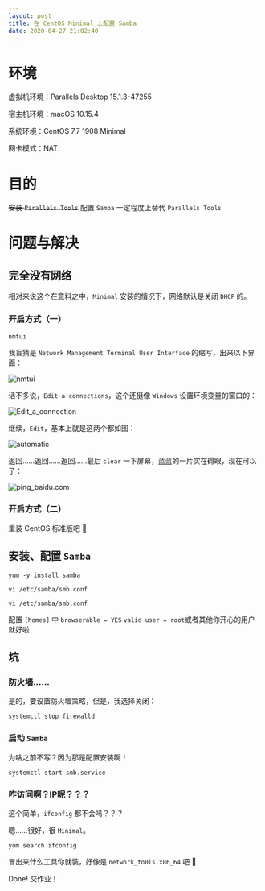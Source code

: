```yaml
---
layout: post
title: 在 CentOS Minimal 上配置 Samba
date: 2020-04-27 21:02:40
---
```


# 环境

虚拟机环境：Parallels Desktop 15.1.3-47255

宿主机环境：macOS 10.15.4

系统环境：CentOS 7.7 1908 Minimal

网卡模式：NAT

# 目的

~~安装 `Parallels Tools`~~
配置 `Samba` 一定程度上替代 `Parallels Tools`

<!-- more -->

# 问题与解决

## 完全没有网络

相对来说这个在意料之中，`Minimal` 安装的情况下，网络默认是关闭 `DHCP` 的。

### 开启方式（一）

```shell
nmtui
```

我盲猜是 `Network Management Terminal User Interface` 的缩写，出来以下界面：

![nmtui](https://tva1.sinaimg.cn/large/007S8ZIlly1ge8n9ww5jpj30zy0u0wgs.jpg)

话不多说，`Edit a connections`，这个还挺像 `Windows` 设置环境变量的窗口的：

![Edit_a_connection](https://tva1.sinaimg.cn/large/007S8ZIlly1ge8nd1vhswj30zt0u0djr.jpg)

继续，`Edit`，基本上就是这两个都如图：

![automatic](https://tva1.sinaimg.cn/large/007S8ZIlly1ge8ng4ubbdj31040u0n02.jpg)

返回……返回……返回……最后 `clear` 一下屏幕，蓝蓝的一片实在碍眼，现在可以了：

![ping_baidu.com](https://tva1.sinaimg.cn/large/007S8ZIlly1ge8nkxsjuoj30r80900wh.jpg)

### 开启方式（二）

重装 CentOS 标准版吧 🥺

## 安装、配置 `Samba`

```shell
yum -y install samba
```

```shell
vi /etc/samba/smb.conf
```

```shell
vi /etc/samba/smb.conf
```

配置 `[homes]` 中
 `browserable = YES`
 `valid user = root`或者其他你开心的用户
就好啦

## 坑

### 防火墙……

是的，要设置防火墙策略，但是，我选择关闭：

```shell
systemctl stop firewalld
```

### 启动 `Samba`

为啥之前不写？因为那是配置安装啊！

```shell
systemctl start smb.service
```

### 咋访问啊？IP呢？？？

这个简单，`ifconfig` 都不会吗？？？

嗯……很好，很 `Minimal`。

```shell
yum search ifconfig
```

冒出来什么工具你就装，好像是 `network_to0ls.x86_64` 吧 🤪

Done! 交作业！